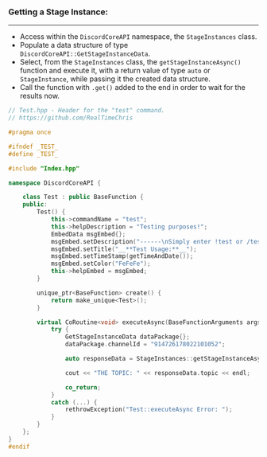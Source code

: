 ### **Getting a Stage Instance:**
---
- Access within the `DiscordCoreAPI` namespace, the `StageInstances` class.
- Populate a data structure of type `DiscordCoreAPI::GetStageInstanceData`.
- Select, from the `StageInstances` class, the `getStageInstanceAsync()` function and execute it, with a return value of type `auto` or `StageInstance`, while passing it the created data structure.
- Call the function with `.get()` added to the end in order to wait for the results now.

```cpp
// Test.hpp - Header for the "test" command.
// https://github.com/RealTimeChris

#pragma once

#ifndef _TEST_
#define _TEST_

#include "Index.hpp"

namespace DiscordCoreAPI {

	class Test : public BaseFunction {
	public:
		Test() {
			this->commandName = "test";
			this->helpDescription = "Testing purposes!";
			EmbedData msgEmbed{};
			msgEmbed.setDescription("------\nSimply enter !test or /test!\n------");
			msgEmbed.setTitle("__**Test Usage:**__");
			msgEmbed.setTimeStamp(getTimeAndDate());
			msgEmbed.setColor("FeFeFe");
			this->helpEmbed = msgEmbed;
		}

		unique_ptr<BaseFunction> create() {
			return make_unique<Test>();
		}

		virtual CoRoutine<void> executeAsync(BaseFunctionArguments args) {
			try {
				GetStageInstanceData dataPackage{};
				dataPackage.channelId = "914726178022101052";

				auto responseData = StageInstances::getStageInstanceAsync(dataPackage).get();

				cout << "THE TOPIC: " << responseData.topic << endl;

				co_return;
			}
			catch (...) {
				rethrowException("Test::executeAsync Error: ");
			}
		}
	};
}
#endif
```
